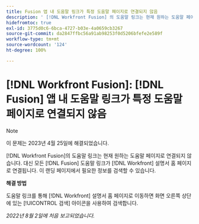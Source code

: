 ```yaml
---
title: Fusion 앱 내 도움말 링크가 특정 도움말 페이지로 연결되지 않음
description: ' [!DNL Workfront Fusion] 의 도움말 링크는 현재 원하는 도움말 페이지로 연결되지 않습니다. 대신 모든 Fusion 도움말 링크가 Workfront 설명서 홈 페이지로 연결됩니다. 이 랜딩 페이지에서 필요한 정보를 검색할 수 있습니다.'
hidefromtoc: true
exl-id: 3775d0c6-6bca-4727-b03e-4a0659cb3267
source-git-commit: da2847ffbc56a91ab98253f0d5206bfefe2e589f
workflow-type: tm+mt
source-wordcount: '124'
ht-degree: 100%

---
```


# [!DNL Workfront Fusion]: [!DNL Fusion] 앱 내 도움말 링크가 특정 도움말 페이지로 연결되지 않음

>[!NOTE]
>
>이 문제는 2023년 4월 25일에 해결되었습니다.

[!DNL Workfront Fusion]의 도움말 링크는 현재 원하는 도움말 페이지로 연결되지 않습니다. 대신 모든 [!DNL Fusion] 도움말 링크가 [!DNL Workfront] 설명서 홈 페이지로 연결됩니다. 이 랜딩 페이지에서 필요한 정보를 검색할 수 있습니다.

**해결 방법**

도움말 링크를 통해 [!DNL Workfront] 설명서 홈 페이지로 이동하면 화면 오른쪽 상단에 있는 [!UICONTROL 검색] 아이콘을 사용하여 검색합니다.

_2022년 8월 2일에 처음 보고되었습니다._
